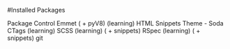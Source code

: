 #Installed Packages

Package Control
Emmet ( + pyV8) (learning)
HTML Snippets
Theme - Soda
CTags (learning)
SCSS (learning) ( + snippets)
RSpec (learning) ( + snippets)
git


